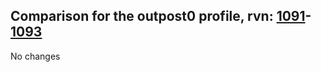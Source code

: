 ## Comparison for the outpost0 profile, rvn: [1091](https://github.com/PRO100KatYT/FortniteProfileRevisions/tree/main/profiles/outpost0/1091%20outpost0.json)-[1093](https://github.com/PRO100KatYT/FortniteProfileRevisions/tree/main/profiles/outpost0/1093%20outpost0.json)

No changes
